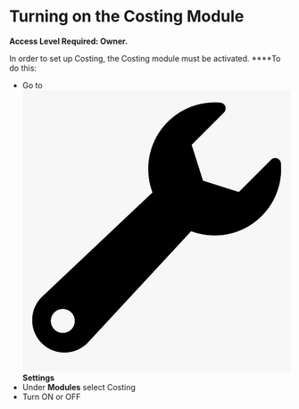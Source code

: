 # Turning on the Costing Module

**Access Level Required: Owner.**

  
In order to set up Costing, the Costing module must be activated. ****To do this:

* Go to ![](../../.gitbook/assets/wrench.png) **Settings**
* Under **Modules** select Costing
* Turn ON or OFF



